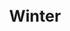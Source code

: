 ---
title: Winter
showTitle: false
showOnHomepage: true
image: /img/drawings/mphfpc.jpg
materials: pencil, charcoal, white marker
description:
---